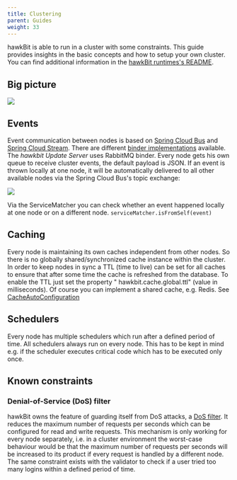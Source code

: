 ```yaml
---
title: Clustering
parent: Guides
weight: 33
---
```


hawkBit is able to run in a cluster with some constraints. This guide provides insights in the basic concepts and how to
setup your own cluster. You can find additional information in
the [hawkBit runtimes's README](https://github.com/eclipse-hawkbit/hawkbit/blob/master/hawkbit-monolith/hawkbit-update-server/README.md).
<!--more-->

## Big picture

![](../../images/overall_cluster.png)

## Events

Event communication between nodes is based on [Spring Cloud Bus](https://cloud.spring.io/spring-cloud-bus/)
and [Spring Cloud Stream](http://docs.spring.io/spring-cloud-stream/docs/current/reference/htmlsingle/). There are
different [binder implementations](http://docs.spring.io/spring-cloud-stream/docs/current/reference/htmlsingle/#_binders)
available. The _hawkbit Update Server_ uses RabbitMQ binder. Every node gets his own queue to receive cluster events,
the default payload is JSON.
If an event is thrown locally at one node, it will be automatically delivered to all other available nodes via the
Spring Cloud Bus's topic exchange:

![](../../images/eventing-within-cluster.png)

Via the ServiceMatcher you can check whether an event happened locally at one node or on a different node.
`serviceMatcher.isFromSelf(event)`

## Caching

Every node is maintaining its own caches independent from other nodes. So there is no globally shared/synchronized cache
instance within the cluster. In order to keep nodes in sync a TTL (time to live) can be set for all caches to ensure
that after some time the cache is refreshed from the database. To enable the TTL just set the property "
hawkbit.cache.global.ttl" (value in milliseconds). Of course you can implement a shared cache, e.g. Redis.
See [CacheAutoConfiguration](https://github.com/eclipse-hawkbit/hawkbit/blob/master/hawkbit-autoconfigure/src/main/java/org/eclipse/hawkbit/autoconfigure/cache/CacheAutoConfiguration.java)

## Schedulers

Every node has multiple schedulers which run after a defined period of time. All schedulers always run on every node.
This has to be kept in mind e.g. if the scheduler executes critical code which has to be executed only once.

## Known constraints

### Denial-of-Service (DoS) filter

hawkBit owns the feature of guarding itself from DoS attacks,
a [DoS filter](https://github.com/eclipse-hawkbit/hawkbit/blob/master/hawkbit-rest-core/src/main/java/org/eclipse/hawkbit/rest/security/DosFilter.java).
It reduces the maximum number of requests per seconds which can be configured for read and write requests.
This mechanism is only working for every node separately, i.e. in a cluster environment the worst-case behaviour would
be that the maximum number of requests per seconds will be increased to its product if every request is handled by a
different node.
The same constraint exists with the validator to check if a user tried too many logins within a defined period of time.
